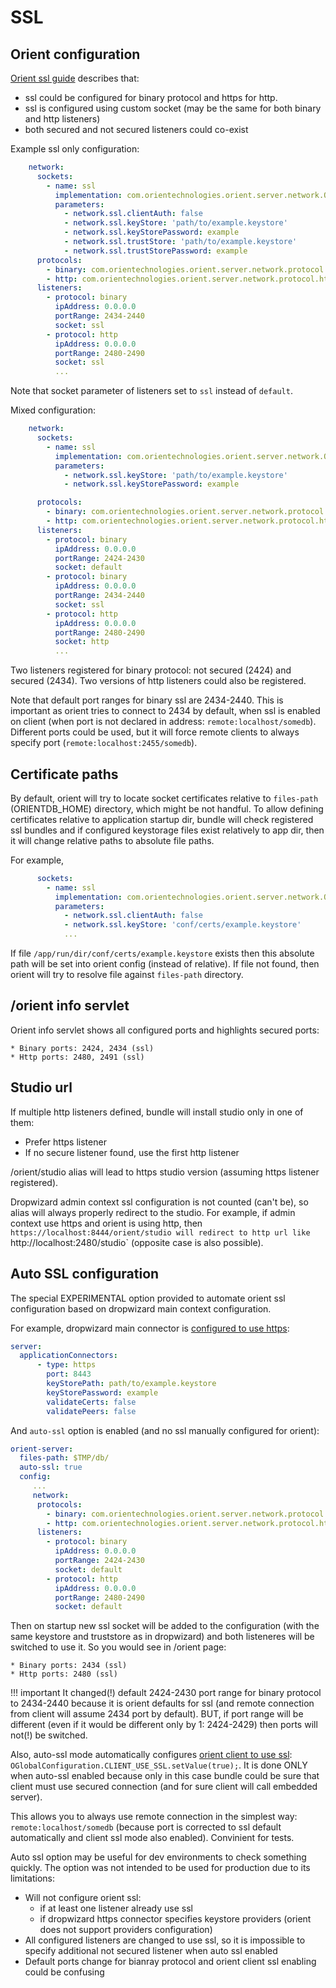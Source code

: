# SSL

## Orient configuration

[Orient ssl guide](https://orientdb.org/docs/2.2.x/Using-SSL-with-OrientDB.html) describes that: 

* ssl could be configured for binary protocol and https for http.
* ssl is configured using custom socket (may be the same for both binary and http listeners)
* both secured and not secured listeners could co-exist 

Example ssl only configuration:

```yaml
    network:
      sockets:
        - name: ssl
          implementation: com.orientechnologies.orient.server.network.OServerTLSSocketFactory
          parameters:
            - network.ssl.clientAuth: false
            - network.ssl.keyStore: 'path/to/example.keystore'
            - network.ssl.keyStorePassword: example
            - network.ssl.trustStore: 'path/to/example.keystore'
            - network.ssl.trustStorePassword: example
      protocols:
        - binary: com.orientechnologies.orient.server.network.protocol.binary.ONetworkProtocolBinary
        - http: com.orientechnologies.orient.server.network.protocol.http.ONetworkProtocolHttpDb
      listeners:
        - protocol: binary
          ipAddress: 0.0.0.0
          portRange: 2434-2440
          socket: ssl
        - protocol: http
          ipAddress: 0.0.0.0
          portRange: 2480-2490
          socket: ssl
          ...
```

Note that socket parameter of listeners set to `ssl` instead of `default`. 

Mixed configuration:

```yaml
    network:
      sockets:
        - name: ssl
          implementation: com.orientechnologies.orient.server.network.OServerTLSSocketFactory
          parameters:
            - network.ssl.keyStore: 'path/to/example.keystore'
            - network.ssl.keyStorePassword: example

      protocols:
        - binary: com.orientechnologies.orient.server.network.protocol.binary.ONetworkProtocolBinary
        - http: com.orientechnologies.orient.server.network.protocol.http.ONetworkProtocolHttpDb
      listeners:
        - protocol: binary
          ipAddress: 0.0.0.0
          portRange: 2424-2430
          socket: default
        - protocol: binary
          ipAddress: 0.0.0.0
          portRange: 2434-2440
          socket: ssl
        - protocol: http
          ipAddress: 0.0.0.0
          portRange: 2480-2490
          socket: http
          ...
```

Two listeners registered for binary protocol: not secured (2424) and secured (2434). Two versions of http listeners could also be registered.

Note that default port ranges for binary ssl are 2434-2440. This is important as orient tries to connect to 2434 by default, when ssl is enabled on client (when port is not declared in address: `remote:localhost/somedb`). Different ports could be used, but it will force remote clients to always specify port (`remote:localhost:2455/somedb`).

## Certificate paths

By default, orient will try to locate socket certificates relative to `files-path` (ORIENTDB_HOME) directory, which might be not handful. To allow defining certificates relative to application startup dir, bundle will check registered ssl bundles and if configured keystorage files exist relatively to app dir, then it will change relative paths to absolute file paths.

For example, 

```yaml
      sockets:
        - name: ssl
          implementation: com.orientechnologies.orient.server.network.OServerTLSSocketFactory
          parameters:
            - network.ssl.clientAuth: false
            - network.ssl.keyStore: 'conf/certs/example.keystore'
            ...
```

If file `/app/run/dir/conf/certs/example.keystore` exists then this absolute path will be set into orient config (instead of relative). If file not found, then orient will try to resolve file against `files-path` directory.

## /orient info servlet

Orient info servlet shows all configured ports and highlights secured ports:

```
* Binary ports: 2424, 2434 (ssl)
* Http ports: 2480, 2491 (ssl)
```

## Studio url

If multiple http listeners defined, bundle will install studio only in one of them:

* Prefer https listener
* If no secure listener found, use the first http listener

/orient/studio alias will lead to https studio version (assuming https listener registered).

Dropwizard admin context ssl configuration is not counted (can't be), so alias will always properly redirect to the studio. For example, if admin context use https and orient is using http, then `https://localhost:8444/orient/studio will redirect to http url like `http://localhost:2480/studio` (opposite case is also possible).

## Auto SSL configuration

The special EXPERIMENTAL option provided to automate orient ssl configuration based on dropwizard main context configuration. 

For example, dropwizard main connector is [configured to use https](https://www.dropwizard.io/en/release-2.0.x/manual/core.html#ssl):

```yaml
server:
  applicationConnectors:
      - type: https
        port: 8443
        keyStorePath: path/to/example.keystore
        keyStorePassword: example
        validateCerts: false
        validatePeers: false
```

And `auto-ssl` option is enabled (and no ssl manually configured for orient):

```yaml
orient-server:
  files-path: $TMP/db/
  auto-ssl: true
  config:
     ...
     network:
      protocols:
        - binary: com.orientechnologies.orient.server.network.protocol.binary.ONetworkProtocolBinary
        - http: com.orientechnologies.orient.server.network.protocol.http.ONetworkProtocolHttpDb
      listeners:
        - protocol: binary
          ipAddress: 0.0.0.0
          portRange: 2424-2430
          socket: default
        - protocol: http
          ipAddress: 0.0.0.0
          portRange: 2480-2490
          socket: default
```

Then on startup new ssl socket will be added to the configuration (with the same keystore and truststore as in dropwizard) and both listeneres will be switched to use it. So you would see in /orient page:

```
* Binary ports: 2434 (ssl)
* Http ports: 2480 (ssl)
```

!!! important 
    It changed(!) default 2424-2430 port range for binary protocol to 2434-2440 because it is orient defaults for ssl (and remote connection from client will assume 2434 port by default). BUT, if port range will be different (even if it would be different only by 1: 2424-2429) then ports will not(!) be switched.

Also, auto-ssl mode automatically configures [orient client to use ssl](https://orientdb.org/docs/2.2.x/Using-SSL-with-OrientDB.html#client-configuration): `OGlobalConfiguration.CLIENT_USE_SSL.setValue(true);`. It is done ONLY when auto-ssl enabled because only in this case bundle could be sure that client must use secured connection (and for sure client will call embedded server).

This allows you to always use remote connection in the simplest way: `remote:localhost/somedb` (because port is corrected to ssl default automatically and client ssl mode also enabled). Convinient for tests.

Auto ssl option may be useful for dev environments to check something quickly. The option was not intended to be used for production due to its limitations:

* Will not configure orient ssl: 
  - if at least one listener already use ssl
  - if dropwizard https connector specifies keystore providers (orient does not support providers configuration)
* All configured listeners are changed to use ssl, so it is impossible to specify additional not secured listener when auto ssl enabled
* Default ports change for bianray protocol and orient client ssl enabling could be confusing